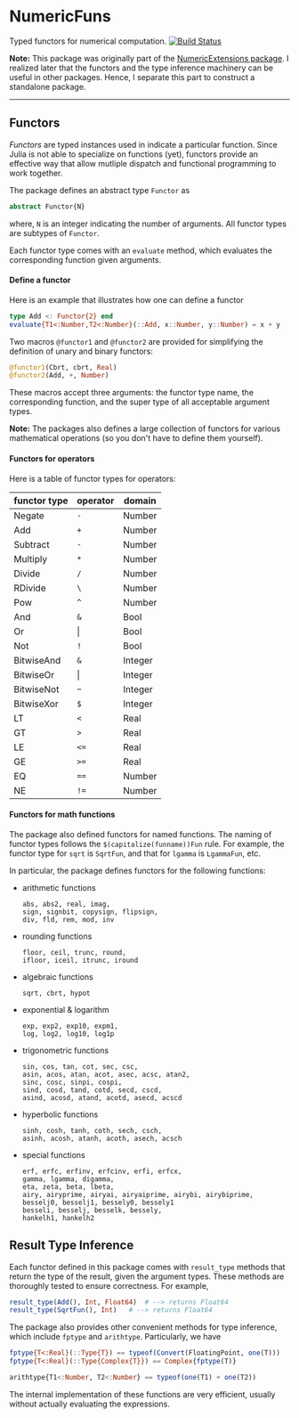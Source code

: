 # NumericFuns

Typed functors for numerical computation.
[![Build Status](https://travis-ci.org/lindahua/NumericFuns.jl.png)](https://travis-ci.org/lindahua/NumericFuns.jl)

**Note:** This package was originally part of the [NumericExtensions package](https://github.com/lindahua/NumericExtensions.jl). I realized later that the functors and the type inference machinery can be useful in other packages. Hence, I separate this part to construct a standalone package.

-------------

## Functors

*Functors* are typed instances used in indicate a particular function. Since Julia is not able to specialize on functions (yet), functors provide an effective way that allow mutliple dispatch and functional programming to work together.

The package defines an abstract type ``Functor`` as 

```julia
abstract Functor{N}
```
where, ``N`` is an integer indicating the number of arguments. All functor types are subtypes of ``Functor``.

Each functor type comes with an ``evaluate`` method, which evaluates the corresponding function given arguments.

#### Define a functor

Here is an example that illustrates how one can define a functor

```julia
type Add <: Functor{2} end
evaluate{T1<:Number,T2<:Number}(::Add, x::Number, y::Number) = x + y
```

Two macros ``@functor1`` and ``@functor2`` are provided for simplifying the definition of unary and binary functors:

```julia
@functor1(Cbrt, cbrt, Real)
@functor2(Add, +, Number)
```

These macros accept three arguments: the functor type name, the corresponding function, and the super type of all acceptable argument types.

**Note:** The packages also defines a large collection of functors for various mathematical operations (so you don't have to define them yourself).

#### Functors for operators

Here is a table of functor types for operators:

|  **functor type** | **operator** | **domain** |
| ----------------- | ------------ | ---------- |
|  Negate     | ``-``  | Number  |
|  Add        | ``+``  | Number  |
|  Subtract   | ``-``  | Number  |
|  Multiply   | ``*``  | Number  |
|  Divide     | ``/``  | Number  |
|  RDivide    | ``\``  | Number  |
|  Pow        | ``^``  | Number  |
|  And        | ``&``  | Bool    |
|  Or         | &#124; | Bool    |
|  Not        | ``!``  | Bool    | 
|  BitwiseAnd | ``&``  | Integer |
|  BitwiseOr  | &#124; | Integer |
|  BitwiseNot | ``~``  | Integer | 
|  BitwiseXor | ``$``  | Integer | 
|  LT         | ``<``  | Real    |
|  GT         | ``>``  | Real    |
|  LE         | ``<=`` | Real    |
|  GE         | ``>=`` | Real    |
|  EQ         | ``==`` | Number  |
|  NE         | ``!=`` | Number  |


#### Functors for math functions

The package also defined functors for named functions. The naming of functor types follows the ``$(capitalize(funname))Fun`` rule. 
For example, the functor type for ``sqrt`` is ``SqrtFun``, and that for ``lgamma`` is ``LgammaFun``, etc.

In particular, the package defines functors for the following functions:

* arithmetic functions

    ```
    abs, abs2, real, imag, 
    sign, signbit, copysign, flipsign, 
    div, fld, rem, mod, inv
    ```

* rounding functions

    ```
    floor, ceil, trunc, round, 
    ifloor, iceil, itrunc, iround
    ```

* algebraic functions

    ```sqrt, cbrt, hypot```

* exponential & logarithm

    ```
    exp, exp2, exp10, expm1, 
    log, log2, log10, log1p
    ```

* trigonometric functions

    ```
    sin, cos, tan, cot, sec, csc, 
    asin, acos, atan, acot, asec, acsc, atan2, 
    sinc, cosc, sinpi, cospi, 
    sind, cosd, tand, cotd, secd, cscd, 
    asind, acosd, atand, acotd, asecd, acscd
    ```

* hyperbolic functions

    ```
    sinh, cosh, tanh, coth, sech, csch,
    asinh, acosh, atanh, acoth, asech, acsch
    ```

* special functions

    ```
    erf, erfc, erfinv, erfcinv, erfi, erfcx,
    gamma, lgamma, digamma,
    eta, zeta, beta, lbeta,
    airy, airyprime, airyai, airyaiprime, airybi, airybiprime,
    besselj0, besselj1, bessely0, bessely1
    besseli, besselj, besselk, bessely,
    hankelh1, hankelh2
    ```

## Result Type Inference

Each functor defined in this package comes with ``result_type`` methods that return the type of the result, given the argument types. These methods are thoroughly tested to ensure correctness. For example, 

```julia
result_type(Add(), Int, Float64)  # --> returns Float64
result_type(SqrtFun(), Int)   # --> returns Float64
```

The package also provides other convenient methods for type inference, which include ``fptype`` and ``arithtype``. Particularly, we have

```julia
fptype{T<:Real}(::Type{T}) == typeof(Convert(FloatingPoint, one(T)))
fptype{T<:Real}(::Type{Complex{T}}) == Complex{fptype(T)}

arithtype{T1<:Number, T2<:Number} == typeof(one(T1) + one(T2))
```

The internal implementation of these functions are very efficient, usually without actually evaluating the expressions.

